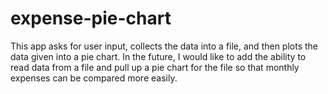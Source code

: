# expense-pie-chart
This app asks for user input, collects the data into a file, and then plots the data given into a pie chart. In the future, I would like to add the ability to read data from a file and pull up a pie chart for the file so that monthly expenses can be compared more easily.
